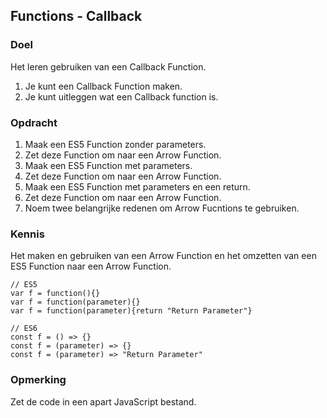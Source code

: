 ## Functions - Callback

### Doel
Het leren gebruiken van een Callback Function.
1. Je kunt een Callback Function maken.
2. Je kunt uitleggen wat een Callback function is.

### Opdracht
1. Maak een ES5 Function zonder parameters.
2. Zet deze Function om naar een Arrow Function.
3. Maak een ES5 Function met parameters.
4. Zet deze Function om naar een Arrow Function. 
5. Maak een ES5 Function met parameters en een return.
6. Zet deze Function om naar een Arrow Function. 
7. Noem twee belangrijke redenen om Arrow Fucntions te gebruiken.

### Kennis
Het maken en gebruiken van een Arrow Function en het omzetten van een ES5 Function naar een Arrow Function.  
```
// ES5
var f = function(){}
var f = function(parameter){}
var f = function(parameter){return "Return Parameter"}

// ES6
const f = () => {}
const f = (parameter) => {}
const f = (parameter) => "Return Parameter"
```

### Opmerking 
Zet de code in een apart JavaScript bestand.
